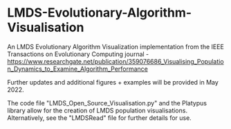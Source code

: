 # LMDS-Evolutionary-Algorithm-Visualisation
An LMDS Evolutionary Algorithm Visualization implementation from the IEEE Transactions on Evolutionary Computing journal - https://www.researchgate.net/publication/359076686_Visualising_Population_Dynamics_to_Examine_Algorithm_Performance

Further updates and additional figures + examples will be provided in May 2022.

The code file "LMDS_Open_Source_Visualisation.py" and the Platypus library allow for the creation of LMDS population visualisations. Alternatively, see the "LMDSRead" file for further details for use.
 
